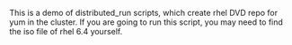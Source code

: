 This is a demo of distributed_run scripts, which create rhel DVD repo for yum in the cluster.
If you are going to run this script, you may need to find the iso file of rhel 6.4 yourself.